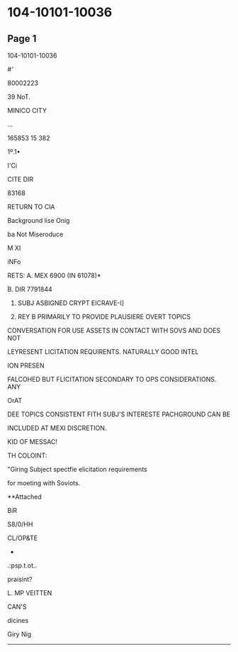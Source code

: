 # 104-10101-10036

## Page 1

104-10101-10036

#*'*

80002223

39 NoT.

MINICO CITY

...

165853 15 382

1º.1•

I'Ci

CITE DIR

83168

RETURN TO CIA

Background lise Onig

ba Not Miseroduce

M XI

iNFo

RETS: A. MEX 6900 (IN 61078)*

B. DIR 7791844

1. SUBJ ASBIGNED CRYPT EICRAVE-I]

2. REY B PRIMARILY TO PROVIDE PLAUSIERE OVERT TOPICS

CONVERSATION FOR USE ASSETS IN CONTACT WITH SOVS AND DOES NOT

LEYRESENT LICITATION REQUIRENTS. NATURALLY GOOD INTEL

ION PRESEN

FALCOHED BUT FLICITATION SECONDARY TO OPS CONSIDERATIONS. ANY

OrAT

DEE TOPICS CONSISTENT FITH SUBJ'S INTERESTE PACHGROUND CAN BE

INCLUDED AT MEXI DISCRETION.

KID OF MESSAC!

TH COLOINT:

"Giring Subject spectfie elicitation requirements

for moeting with Soviots.

**Attached

BiR

S8/0/HH

CL/OP&TE

-

.:psp.t.ot..

praisint?

L. MP VEITTEN

CAN'S

dicines

Giry Nig

---

